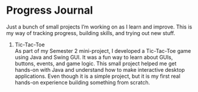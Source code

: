 # Progress Journal
Just a bunch of small projects I’m working on as I learn and improve. This is my way of tracking progress, building skills, and trying out new stuff.

1. Tic-Tac-Toe <br>
As part of my Semester 2 mini-project, I developed a Tic-Tac-Toe game using Java and Swing GUI. It was a fun way to learn about GUIs, buttons, events, and game logic. This small project helped me get hands-on with Java and understand how to make interactive desktop applications. Even though it is a simple project, but it is my first real hands-on experience building something from scratch.
